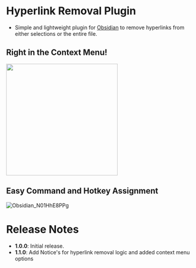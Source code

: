 # Hyperlink Removal Plugin

- Simple and lightweight plugin for [Obsidian](obsidian.md) to remove hyperlinks from either selections or the entire file.

## Right in the Context Menu!

<img src="https://github.com/user-attachments/assets/b267fd86-e777-434c-a5b7-cc6fd2b3cafb" width="300">

## Easy Command and Hotkey Assignment

![Obsidian_N01HhE8PPg](https://github.com/user-attachments/assets/2fa8443f-9df3-43f8-a26d-96476a59a009)


# Release Notes

- **1.0.0**: Initial release.
- **1.1.0**: Add Notice's for hyperlink removal logic and added context menu options
